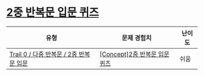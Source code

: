 # [2중 반복문 입문 퀴즈](https://www.codetree.ai/trails/complete/curated-cards/nl-pre-2d-loop-basics)

|유형|문제 경험치|난이도|
|---|---|---|
|[Trail 0 / 다중 반복문 / 2중 반복문 입문](https://www.codetree.ai/trail-info/codetree-101/)|[[Concept]2중 반복문 입문 퀴즈](https://www.codetree.ai/trails/complete/curated-cards/nl-pre-2d-loop-basics/)|쉬움|

